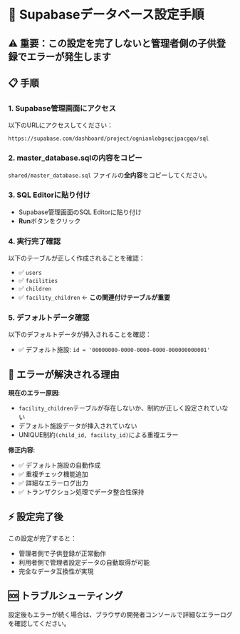 # 🚀 Supabaseデータベース設定手順

## ⚠️ 重要：この設定を完了しないと管理者側の子供登録でエラーが発生します

## 📋 手順

### 1. Supabase管理画面にアクセス
以下のURLにアクセスしてください：
```
https://supabase.com/dashboard/project/ognianlobgsqcjpacgqo/sql
```

### 2. master_database.sqlの内容をコピー
`shared/master_database.sql` ファイルの**全内容**をコピーしてください。

### 3. SQL Editorに貼り付け
- Supabase管理画面のSQL Editorに貼り付け
- **Run**ボタンをクリック

### 4. 実行完了確認
以下のテーブルが正しく作成されることを確認：
- ✅ `users`
- ✅ `facilities` 
- ✅ `children`
- ✅ `facility_children` ← **この関連付けテーブルが重要**

### 5. デフォルトデータ確認
以下のデフォルトデータが挿入されることを確認：
- ✅ デフォルト施設: `id = '00000000-0000-0000-0000-000000000001'`

## 🔧 エラーが解決される理由

**現在のエラー原因**:
- `facility_children`テーブルが存在しないか、制約が正しく設定されていない
- デフォルト施設データが挿入されていない
- UNIQUE制約`(child_id, facility_id)`による重複エラー

**修正内容**:
- ✅ デフォルト施設の自動作成
- ✅ 重複チェック機能追加
- ✅ 詳細なエラーログ出力
- ✅ トランザクション処理でデータ整合性保持

## ⚡ 設定完了後
この設定が完了すると：
- 管理者側で子供登録が正常動作
- 利用者側で管理者設定データの自動取得が可能
- 完全なデータ互換性が実現

## 🆘 トラブルシューティング
設定後もエラーが続く場合は、ブラウザの開発者コンソールで詳細なエラーログを確認してください。

